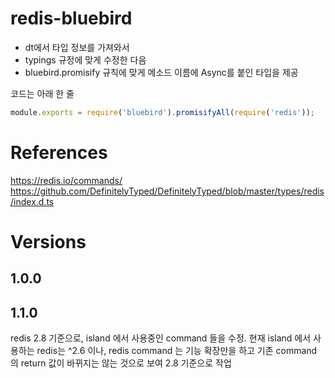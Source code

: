 # redis-bluebird

* dt에서 타입 정보를 가져와서
* typings 규정에 맞게 수정한 다음
* bluebird.promisify 규칙에 맞게 메소드 이름에 Async를 붙인 타입을 제공

코드는 아래 한 줄

```javascript
module.exports = require('bluebird').promisifyAll(require('redis'));
```

# References

https://redis.io/commands/
https://github.com/DefinitelyTyped/DefinitelyTyped/blob/master/types/redis/index.d.ts

# Versions

## 1.0.0

## 1.1.0
redis 2.8 기준으로, island 에서 사용중인 command 들을 수정.
현재 island 에서 사용하는 redis는 ^2.6 이나,
redis command 는 기능 확장만을 하고
기존 command 의 return 값이 바뀌지는 않는 것으로 보여 2.8 기준으로 작업
